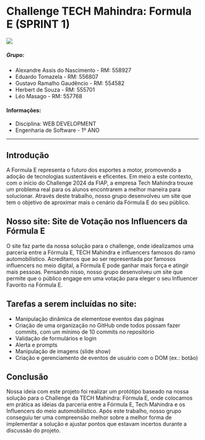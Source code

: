 # Challenge TECH Mahindra: Formula E (SPRINT 1)
![](https://www.autoracing1.com/wp-content/uploads/2021/formulae/misc/mahindraseason8season.jpg)

##### Grupo:  
- Alexandre Assis do Nascimento - RM: 558927
- Eduardo Tomazela - RM: 556807
- Gustavo Ramalho Gaudêncio - RM: 554582
- Herbert de Souza - RM: 555701
- Léo Masago - RM: 557768

#### Informações:  
- Disciplina: WEB DEVELOPMENT
- Engenharia de Software - 1º ANO

---

## Introdução  
A Formula E representa o futuro dos esportes a motor, promovendo a adoção de tecnologias sustentáveis e eficentes. Em meio a este contexto, com o início do Challenge 2024 da FIAP, a empresa Tech Mahindra trouxe um problema real para os alunos encontrarem a melhor maneira para solucionar. Através deste trabalho, nosso grupo desenvolveu um site que tem o objetivo de aproximar mais o cenário da Fórmula E do seu público.


## Nosso site: Site de Votação nos Influencers da Fórmula E
O site faz parte da nossa solução para o challenge, onde idealizamos uma parceria entre a Fórmula E, TECH Mahindra e influencers famosos do ramo automobilístico. Acreditamos que ao ser representada por famosos influencers no meio digital, a Fórmula E pode ganhar mais força e atingir mais pessoas. Pensando nisso, nosso grupo desenvolveu um site que permite que o público engage em uma votação para eleger o seu Influencer Favorito na Fórmula E. 

## Tarefas a serem incluídas no site:  
- Manipulação dinâmica de elementose eventos das páginas
- Criação de uma organização no GitHub onde todos possam fazer commits, com um mínimo de 10 commits no repositório
- Validação de formulários e login
- Alerta e prompts
- Manipulação de imagens (slide show)
- Criação e gerenciamento de eventos de usuário com o DOM (ex.: botão)

## Conclusão
Nossa ideia com este projeto foi realizar um protótipo baseado na nossa solução para o Challenge da TECH Mahindra: Fórmula E, onde colocamos em prática as ideias da parceria entre a Fórmula E, Tech Mahindra e os Influencers do meio automobilístico. Após este trabalho, nosso grupo conseguiu ter uma compreensão melhor sobre a melhor forma de implementar a solução e ajustar pontos que estavam incertos durante a discussão do projeto.
